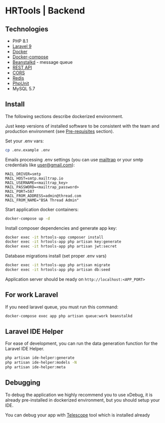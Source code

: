 # HRTools | Backend

## Technologies

* PHP 8.1
* [Laravel 9](https://laravel.com)
* [Docker](https://www.docker.com/)
* [Docker-compose](https://docs.docker.com/compose/)
* [Beanstalkd](https://github.com/beanstalkd/beanstalkd) - message queue
* [REST API](https://ru.wikipedia.org/wiki/REST)
* [CORS](https://developer.mozilla.org/ru/docs/Web/HTTP/CORS)
* [Redis](https://redis.io/)
* [PhpUnit](https://phpunit.de/)
* MySQL 5.7


## Install

The following sections describe dockerized environment.

Just keep versions of installed software to be consistent with the team and production environment (see [Pre-requisites](#pre-requisites) section).


Set your .env vars:
```bash
cp .env.example .env
```

Emails processing .env settings (you can use [mailtrap](https://mailtrap.io/) or your smtp credentials like user@gmail.com):
```dotenv
MAIL_DRIVER=smtp
MAIL_HOST=smtp.mailtrap.io
MAIL_USERNAME=<mailtrap_key>
MAIL_PASSWORD=<mailtrap_password>
MAIL_PORT=587
MAIL_FROM_ADDRESS=admin@thread.com
MAIL_FROM_NAME="BSA Thread Admin"
```

Start application docker containers:
``` bash
docker-compose up -d
```

Install composer dependencies and generate app key:
```bash
docker exec -it hrtools-app composer install
docker exec -it hrtools-app php artisan key:generate
docker exec -it hrtools-app php artisan jwt:secret
```

Database migrations install (set proper .env vars)
```bash
docker exec -it hrtools-app php artisan migrate
docker exec -it hrtools-app php artisan db:seed
```

Application server should be ready on `http://localhost:<APP_PORT>`

## For work Laravel 

If you need laravel queue, you must run this command:
```bash
docker-compose exec app php artisan queue:work beanstalkd
```

## Laravel IDE Helper

For ease of development, you can run the data generation function for the Laravel IDE Helper.
```bash
php artisan ide-helper:generate
php artisan ide-helper:models -N
php artisan ide-helper:meta
```

## Debugging

To debug the application we highly recommend you to use xDebug, it is already pre-installed in dockerized environment, but you should setup your IDE.

You can debug your app with [Telescope](https://laravel.com/docs/9.x/telescope) tool which is installed already
